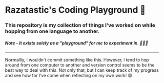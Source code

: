 # Razatastic's Coding Playground 🎪
### This repository is my collection of things I've worked on while hopping from one language to another. 
##### Note - It exists solely as a "playground" for me to experiment in. 👨🏽‍🔬
---
Normallly, I wouldn't commit something like this. However, I tend to hop around from one computer to another and version control seems to be the best way to deal with this. Not only that, but I can keep track of my progress and see how far I've come when reflecting on my own work! 😄
